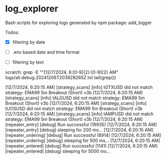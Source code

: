 # log_explorer
Bash scripts for exploring logs generated by npm package: add_logger

Todos:
 * [x] filtering by date
 * [ ] .env based date and time format
 * [ ] filtering by text



scratch:
grep -E "^\[12/7/2024, 6\:[0-9]{2}:[0-9]{2} AM" logs/all.debug.20241206T203828265Z.txt
tail(grep())


[12/7/2024, 6:20:15 AM] [strategy_scans] [info] tGTXUSD did not match strategy: EMA99 5m Breakout (Short) v3b
[12/7/2024, 6:20:15 AM] [strategy_scans] [info] tALGUSD did not match strategy: EMA99 5m Breakout (Short) v3b
[12/7/2024, 6:20:15 AM] [strategy_scans] [info] tUOSUSD did not match strategy: EMA99 5m Breakout (Short) v3b
[12/7/2024, 6:20:15 AM] [strategy_scans] [info] tAMPUSD did not match strategy: EMA99 5m Breakout (Short) v3b
[12/7/2024, 6:20:15 AM] [repeater_entry] [debug] Run successful (19935)
[12/7/2024, 6:20:15 AM] [repeater_entry] [debug] sleeping for 200 ms...
[12/7/2024, 6:20:15 AM] [repeater_ordering] [debug] Run successful (8914)
[12/7/2024, 6:20:15 AM] [repeater_ordering] [debug] sleeping for 500 ms...
[12/7/2024, 6:20:15 AM] [repeater_entered] [debug] Run successful (1141)
[12/7/2024, 6:20:15 AM] [repeater_entered] [debug] sleeping for 5000 ms...